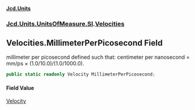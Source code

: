 #### [Jcd.Units](index 'index')
### [Jcd.Units.UnitsOfMeasure.SI](Jcd.Units.UnitsOfMeasure.SI 'Jcd.Units.UnitsOfMeasure.SI').[Velocities](Velocities 'Jcd.Units.UnitsOfMeasure.SI.Velocities')

## Velocities.MillimeterPerPicosecond Field

millimeter per picosecond defined such that: centimeter per nanosecond = mm/ps × (1.0/10.0)/(1.0/1000.0).

```csharp
public static readonly Velocity MillimeterPerPicosecond;
```

#### Field Value
[Velocity](Velocity 'Jcd.Units.UnitTypes.Velocity')